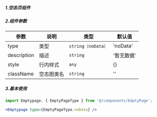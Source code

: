##### 1.空态页组件

##### 2.组件参数

| 参数      | 说明                                      | 类型         | 默认值 |
|----------|------------------------------------------|-------------|-------|
| type |  类型 | `string（noData）` | 'noData' |
| description | 描述 | `string` | '暂无数据' |
| style | 行内样式 | `any` | {} |
| className | 空态图类名 | `string` | '' |

##### 3.基本使用

```jsx
import Emptypage, { EmptyPageType } from '@/components/EmptyPage';

<Emptypage type={EmptyPageType.noData} />
```

